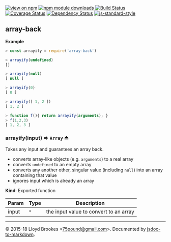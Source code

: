 [![view on npm](https://img.shields.io/npm/v/array-back.svg)](https://www.npmjs.org/package/array-back)
[![npm module downloads](https://img.shields.io/npm/dt/array-back.svg)](https://www.npmjs.org/package/array-back)
[![Build Status](https://travis-ci.org/75lb/array-back.svg?branch=master)](https://travis-ci.org/75lb/array-back)
[![Coverage Status](https://coveralls.io/repos/github/75lb/array-back/badge.svg?branch=master)](https://coveralls.io/github/75lb/array-back?branch=master)
[![Dependency Status](https://david-dm.org/75lb/array-back.svg)](https://david-dm.org/75lb/array-back)
[![js-standard-style](https://img.shields.io/badge/code%20style-standard-brightgreen.svg)](https://github.com/feross/standard)

<a name="module_array-back"></a>

## array-back
**Example**  
```js
> const arrayify = require('array-back')

> arrayify(undefined)
[]

> arrayify(null)
[ null ]

> arrayify(0)
[ 0 ]

> arrayify([ 1, 2 ])
[ 1, 2 ]

> function f(){ return arrayify(arguments); }
> f(1,2,3)
[ 1, 2, 3 ]
```
<a name="exp_module_array-back--arrayify"></a>

### arrayify(input) ⇒ <code>Array</code> ⏏
Takes any input and guarantees an array back.

- converts array-like objects (e.g. `arguments`) to a real array
- converts `undefined` to an empty array
- converts any another other, singular value (including `null`) into an array containing that value
- ignores input which is already an array

**Kind**: Exported function  

| Param | Type | Description |
| --- | --- | --- |
| input | <code>\*</code> | the input value to convert to an array |


* * *

&copy; 2015-18 Lloyd Brookes \<75pound@gmail.com\>. Documented by [jsdoc-to-markdown](https://github.com/75lb/jsdoc-to-markdown).